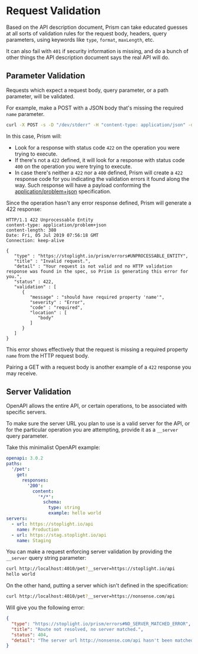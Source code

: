# Request Validation

Based on the API description document, Prism can take educated guesses at all sorts of validation rules for the request body, headers, query parameters, using keywords like `type`, `format`, `maxLength`, etc.

It can also fail with `401` if security information is missing, and do a bunch of other things the API description document says the real API will do. 

## Parameter Validation

Requests which expect a request body, query parameter, or a path parameter, will be validated.

For example, make a POST with a JSON body that's missing the required `name` parameter. 

```bash
curl -X POST -s -D "/dev/stderr" -H "content-type: application/json" -d '{"tag":"Stowford"}' http://127.0.0.1:4010/pets
```

In this case, Prism will:

- Look for a response with status code `422` on the operation you were trying to execute.
- If there's not a `422` defined, it will look for a response with status code `400` on the operation you were trying to execute.
- In case there's neither a `422` nor a `400` defined, Prism will create a `422` response code for you indicating the validation errors it found along the way. Such response will have a payload conforming the [application/problem+json][rfc7807] specification.

Since the operation hasn't any error response defined, Prism will generate a 422 response:

```
HTTP/1.1 422 Unprocessable Entity
content-type: application/problem+json
content-length: 380
Date: Fri, 05 Jul 2019 07:56:18 GMT
Connection: keep-alive

{
   "type" : "https://stoplight.io/prism/errors#UNPROCESSABLE_ENTITY",
   "title" : "Invalid request.",
   "detail" : "Your request is not valid and no HTTP validation response was found in the spec, so Prism is generating this error for you.",
   "status" : 422,
   "validation" : [
      {
         "message" : "should have required property 'name'",
         "severity" : "Error",
         "code" : "required",
         "location" : [
            "body"
         ]
      }
   ]
}
```

This error shows effectively that the request is missing a required property `name` from the HTTP request body.

Pairing a GET with a request body is another example of a `422` response you may receive. 

## Server Validation

OpenAPI allows the entire API, or certain operations, to be associated with specific servers.

To make sure the server URL you plan to use is a valid server for the API, or for the particular operation you are attempting, provide it as a `__server` query parameter.

Take this minimalist OpenAPI example:

```yaml
openapi: 3.0.2
paths:
  '/pet':
    get:
      responses:
        '200':
          content:
            '*/*':
              schema:
                type: string
                example: hello world
servers:
  - url: https://stoplight.io/api
    name: Production
  - url: https://stag.stoplight.io/api
    name: Staging
```

You can make a request enforcing server validation by providing the `__server` query string parameter:

```bash
curl http://localhost:4010/pet?__server=https://stoplight.io/api
hello world
```

On the other hand, putting a server which isn't defined in the specification:

```bash
curl http://localhost:4010/pet?__server=https://nonsense.com/api
```

Will give you the following error:

```json
{
  "type": "https://stoplight.io/prism/errors#NO_SERVER_MATCHED_ERROR",
  "title": "Route not resolved, no server matched.",
  "status": 404,
  "detail": "The server url http://nonsense.com/api hasn't been matched with any of the provided servers"
}
```

[petstore-oas2]: ../../examples/petstore.oas2.yaml
[rfc7807]: https://www.tools.ietf.org/html/rfc7807
